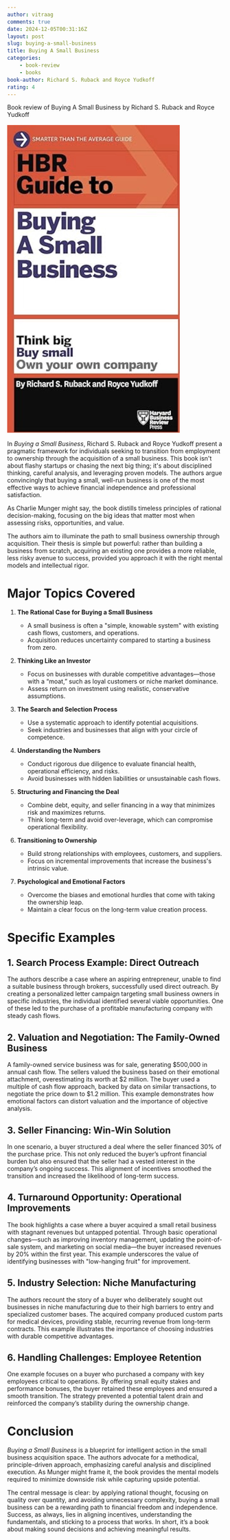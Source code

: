```yaml
---
author: vitraag
comments: true
date: 2024-12-05T00:31:16Z
layout: post
slug: buying-a-small-business 
title: Buying A Small Business
categories:
    - book-review
    - books
book-author: Richard S. Ruback and Royce Yudkoff
rating: 4
---
```

Book review of Buying A Small Business by Richard S. Ruback and Royce Yudkoff

![Buying A Small Business](/assets/images/books/buying-a-small-business.jpg)

In *Buying a Small Business*, Richard S. Ruback and Royce Yudkoff present a pragmatic framework for individuals seeking to transition from employment to ownership through the acquisition of a small business. This book isn't about flashy startups or chasing the next big thing; it's about disciplined thinking, careful analysis, and leveraging proven models. The authors argue convincingly that buying a small, well-run business is one of the most effective ways to achieve financial independence and professional satisfaction.

As Charlie Munger might say, the book distills timeless principles of rational decision-making, focusing on the big ideas that matter most when assessing risks, opportunities, and value.

The authors aim to illuminate the path to small business ownership through acquisition. Their thesis is simple but powerful: rather than building a business from scratch, acquiring an existing one provides a more reliable, less risky avenue to success, provided you approach it with the right mental models and intellectual rigor.

# **Major Topics Covered**
1. **The Rational Case for Buying a Small Business**  
   - A small business is often a "simple, knowable system" with existing cash flows, customers, and operations.
   - Acquisition reduces uncertainty compared to starting a business from zero.

2. **Thinking Like an Investor**  
   - Focus on businesses with durable competitive advantages—those with a “moat,” such as loyal customers or niche market dominance.
   - Assess return on investment using realistic, conservative assumptions.

3. **The Search and Selection Process**  
   - Use a systematic approach to identify potential acquisitions.
   - Seek industries and businesses that align with your circle of competence.

4. **Understanding the Numbers**  
   - Conduct rigorous due diligence to evaluate financial health, operational efficiency, and risks.
   - Avoid businesses with hidden liabilities or unsustainable cash flows.

5. **Structuring and Financing the Deal**  
   - Combine debt, equity, and seller financing in a way that minimizes risk and maximizes returns.
   - Think long-term and avoid over-leverage, which can compromise operational flexibility.

6. **Transitioning to Ownership**  
   - Build strong relationships with employees, customers, and suppliers.
   - Focus on incremental improvements that increase the business's intrinsic value.

7. **Psychological and Emotional Factors**  
   - Overcome the biases and emotional hurdles that come with taking the ownership leap.
   - Maintain a clear focus on the long-term value creation process.

# Specific Examples
## **1. Search Process Example: Direct Outreach**
The authors describe a case where an aspiring entrepreneur, unable to find a suitable business through brokers, successfully used direct outreach. By creating a personalized letter campaign targeting small business owners in specific industries, the individual identified several viable opportunities. One of these led to the purchase of a profitable manufacturing company with steady cash flows.

## **2. Valuation and Negotiation: The Family-Owned Business**
A family-owned service business was for sale, generating $500,000 in annual cash flow. The sellers valued the business based on their emotional attachment, overestimating its worth at $2 million. The buyer used a multiple of cash flow approach, backed by data on similar transactions, to negotiate the price down to $1.2 million. This example demonstrates how emotional factors can distort valuation and the importance of objective analysis.

## **3. Seller Financing: Win-Win Solution**
In one scenario, a buyer structured a deal where the seller financed 30% of the purchase price. This not only reduced the buyer’s upfront financial burden but also ensured that the seller had a vested interest in the company’s ongoing success. This alignment of incentives smoothed the transition and increased the likelihood of long-term success.

## **4. Turnaround Opportunity: Operational Improvements**
The book highlights a case where a buyer acquired a small retail business with stagnant revenues but untapped potential. Through basic operational changes—such as improving inventory management, updating the point-of-sale system, and marketing on social media—the buyer increased revenues by 20% within the first year. This example underscores the value of identifying businesses with "low-hanging fruit" for improvement.

## **5. Industry Selection: Niche Manufacturing**
The authors recount the story of a buyer who deliberately sought out businesses in niche manufacturing due to their high barriers to entry and specialized customer bases. The acquired company produced custom parts for medical devices, providing stable, recurring revenue from long-term contracts. This example illustrates the importance of choosing industries with durable competitive advantages.

## **6. Handling Challenges: Employee Retention**
One example focuses on a buyer who purchased a company with key employees critical to operations. By offering small equity stakes and performance bonuses, the buyer retained these employees and ensured a smooth transition. The strategy prevented a potential talent drain and reinforced the company’s stability during the ownership change.

# **Conclusion**
*Buying a Small Business* is a blueprint for intelligent action in the small business acquisition space. The authors advocate for a methodical, principle-driven approach, emphasizing careful analysis and disciplined execution. As Munger might frame it, the book provides the mental models required to minimize downside risk while capturing upside potential.

The central message is clear: by applying rational thought, focusing on quality over quantity, and avoiding unnecessary complexity, buying a small business can be a rewarding path to financial freedom and independence. Success, as always, lies in aligning incentives, understanding the fundamentals, and sticking to a process that works. In short, it’s a book about making sound decisions and achieving meaningful results.













